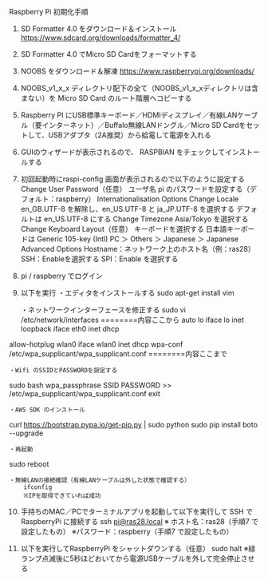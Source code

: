 Raspberry Pi 初期化手順1. SD Formatter 4.0 をダウンロード＆インストールhttps://www.sdcard.org/downloads/formatter_4/2. SD Formatter 4.0 でMicro SD Cardをフォーマットする3. NOOBS をダウンロード＆解凍https://www.raspberrypi.org/downloads/4. NOOBS_v1_x_x ディレクトリ配下の全て（NOOBS_v1_x_xディレクトリは含まない）を Micro SD Card のルート階層へコピーする5. Raspberry PI にUSB標準キーボード／HDMIディスプレイ／有線LANケーブル（要インターネット）／Buffalo無線LANドングル／Micro SD Cardをセットして、USBアダプタ（2A推奨）から給電して電源を入れる6. GUIのウィザードが表示されるので、 RASPBIAN をチェックしてインストールする7. 初回起動時にraspi-config 画面が表示されるので以下のように設定するChange User Password（任意）ユーザ名 pi のパスワードを設定する（デフォルト：raspberry）Internationalisation OptionsChange Localeen_GB.UTF-8 を解除し、en_US.UTF-8 と ja_JP.UTF-8 を選択するデフォルトは en_US.UTF-8 にするChange TimezoneAsia/Tokyo を選択するChange Keyboard Layout（任意）キーボードを選択する日本語キーボードは Generic 105-key (Intl) PC ＞ Others ＞ Japanese ＞ JapaneseAdvanced OptionsHostname：ネットワーク上のホスト名（例：ras28）SSH：Enableを選択するSPI：Enable を選択する8. pi / raspberry でログイン9. 以下を実行	・エディタをインストールするsudo apt-get install vim	・ネットワークインターフェースを修正するsudo vi /etc/network/interfaces========内容ここからauto loiface lo inet loopbackiface eth0 inet dhcpallow-hotplug wlan0iface wlan0 inet dhcpwpa-conf /etc/wpa_supplicant/wpa_supplicant.conf========内容ここまで	・Wifi のSSIDとPASSWORDを設定するsudo bashwpa_passphrase SSID PASSWORD >> /etc/wpa_supplicant/wpa_supplicant.confexit	・AWS SDK のインストールcurl https://bootstrap.pypa.io/get-pip.py | sudo pythonsudo pip install boto --upgrade	・再起動sudo reboot	・無線LANの接続確認（有線LANケーブルは外した状態で確認する）		ifconfig		※IPを取得できていれば成功10. 手持ちのMAC／PCでターミナルアプリを起動して以下を実行して SSH で RaspberryPi に接続するssh  pi@ras28.local※ ホスト名：ras28（手順7 で設定したもの）※パスワード：raspberry（手順7 で設定したもの）11. 以下を実行してRaspberryPi をシャットダウンする（任意）sudo halt※緑ランプ点滅後に5秒ほどおいてから電源USBケーブルを外して完全停止させる
